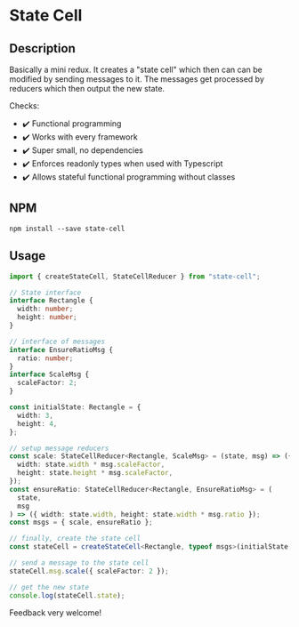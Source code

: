 # State Cell

## Description

Basically a mini redux. It creates a "state cell" which then can can be modified by sending messages to it. The messages get processed by reducers which then output the new state.

Checks:

- ✔️ Functional programming
- ✔️ Works with every framework
- ✔️ Super small, no dependencies
- ✔️ Enforces readonly types when used with Typescript
- ✔️ Allows stateful functional programming without classes

## NPM

```
npm install --save state-cell
```

## Usage

```typescript
import { createStateCell, StateCellReducer } from "state-cell";

// State interface
interface Rectangle {
  width: number;
  height: number;
}

// interface of messages
interface EnsureRatioMsg {
  ratio: number;
}
interface ScaleMsg {
  scaleFactor: 2;
}

const initialState: Rectangle = {
  width: 3,
  height: 4,
};

// setup message reducers
const scale: StateCellReducer<Rectangle, ScaleMsg> = (state, msg) => ({
  width: state.width * msg.scaleFactor,
  height: state.height * msg.scaleFactor,
});
const ensureRatio: StateCellReducer<Rectangle, EnsureRatioMsg> = (
  state,
  msg
) => ({ width: state.width, height: state.width * msg.ratio });
const msgs = { scale, ensureRatio };

// finally, create the state cell
const stateCell = createStateCell<Rectangle, typeof msgs>(initialState, msgs);

// send a message to the state cell
stateCell.msg.scale({ scaleFactor: 2 });

// get the new state
console.log(stateCell.state);
```

Feedback very welcome!
